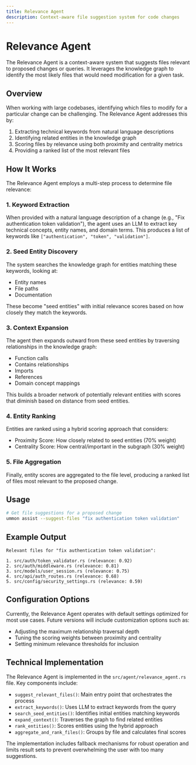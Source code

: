 ```yaml
---
title: Relevance Agent
description: Context-aware file suggestion system for code changes
---
```


# Relevance Agent

The Relevance Agent is a context-aware system that suggests files relevant to proposed changes or queries. It leverages the knowledge graph to identify the most likely files that would need modification for a given task.

## Overview

When working with large codebases, identifying which files to modify for a particular change can be challenging. The Relevance Agent addresses this by:

1. Extracting technical keywords from natural language descriptions
2. Identifying related entities in the knowledge graph
3. Scoring files by relevance using both proximity and centrality metrics
4. Providing a ranked list of the most relevant files

## How It Works

The Relevance Agent employs a multi-step process to determine file relevance:

### 1. Keyword Extraction

When provided with a natural language description of a change (e.g., "Fix authentication token validation"), the agent uses an LLM to extract key technical concepts, entity names, and domain terms. This produces a list of keywords like `["authentication", "token", "validation"]`.

### 2. Seed Entity Discovery

The system searches the knowledge graph for entities matching these keywords, looking at:
- Entity names
- File paths
- Documentation

These become "seed entities" with initial relevance scores based on how closely they match the keywords.

### 3. Context Expansion

The agent then expands outward from these seed entities by traversing relationships in the knowledge graph:
- Function calls
- Contains relationships
- Imports
- References
- Domain concept mappings

This builds a broader network of potentially relevant entities with scores that diminish based on distance from seed entities.

### 4. Entity Ranking

Entities are ranked using a hybrid scoring approach that considers:
- Proximity Score: How closely related to seed entities (70% weight)
- Centrality Score: How central/important in the subgraph (30% weight)

### 5. File Aggregation

Finally, entity scores are aggregated to the file level, producing a ranked list of files most relevant to the proposed change.

## Usage

```bash
# Get file suggestions for a proposed change
ummon assist --suggest-files "fix authentication token validation"
```

## Example Output

```
Relevant files for "fix authentication token validation":

1. src/auth/token_validator.rs (relevance: 0.92)
2. src/auth/middleware.rs (relevance: 0.81)
3. src/models/user_session.rs (relevance: 0.75)
4. src/api/auth_routes.rs (relevance: 0.68)
5. src/config/security_settings.rs (relevance: 0.59)
```

## Configuration Options

Currently, the Relevance Agent operates with default settings optimized for most use cases. Future versions will include customization options such as:

- Adjusting the maximum relationship traversal depth
- Tuning the scoring weights between proximity and centrality
- Setting minimum relevance thresholds for inclusion

## Technical Implementation

The Relevance Agent is implemented in the `src/agent/relevance_agent.rs` file. Key components include:

- `suggest_relevant_files()`: Main entry point that orchestrates the process
- `extract_keywords()`: Uses LLM to extract keywords from the query
- `search_seed_entities()`: Identifies initial entities matching keywords
- `expand_context()`: Traverses the graph to find related entities
- `rank_entities()`: Scores entities using the hybrid approach
- `aggregate_and_rank_files()`: Groups by file and calculates final scores

The implementation includes fallback mechanisms for robust operation and limits result sets to prevent overwhelming the user with too many suggestions.